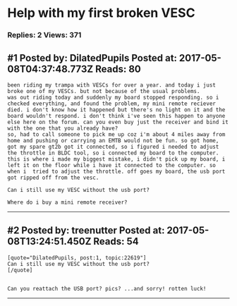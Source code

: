 # Help with my first broken VESC

### Replies: 2 Views: 371

## \#1 Posted by: DilatedPupils Posted at: 2017-05-08T04:37:48.773Z Reads: 80

```
been riding my trampa with VESCs for over a year. and today i just broke one of my VESCs. but not because of the usual problems.
was out riding today and suddenly my board stopped responding. so i checked everything, and found the problem, my mini remote reciever died. i don't know how it happened but there's no light on it and the board wouldn't respond. i don't think i've seen this happen to anyone else here on the forum. can you even buy just the receiver and bind it with the one that you already have?
so, had to call someone to pick me up coz i'm about 4 miles away from home and pushing or carrying an EMTB would not be fun. so got home, got my spare gt2b got it connected, so i figured i needed to adjust the throttle in BLDC tool, so i connected my board to the computer. this is where i made my biggest mistake, i didn't pick up my board, i left it on the floor while i have it connected to the computer. so when i  tried to adjust the throttle. off goes my board, the usb port got ripped off from the vesc. 

Can i still use my VESC without the usb port?

Where do i buy a mini remote receiver?
```

---
## \#2 Posted by: treenutter Posted at: 2017-05-08T13:24:51.450Z Reads: 54

```
[quote="DilatedPupils, post:1, topic:22619"]
Can i still use my VESC without the usb port?
[/quote]


Can you reattach the USB port? pics? ...and sorry! rotten luck!
```

---
